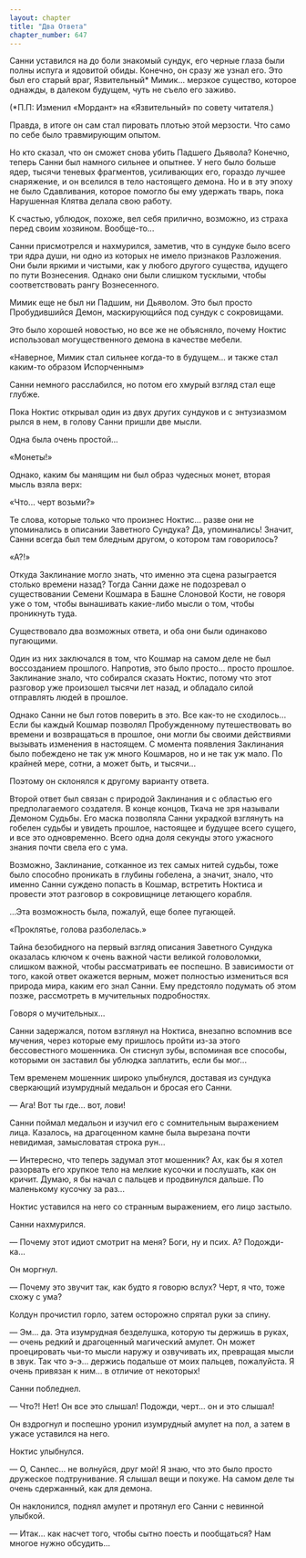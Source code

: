 ```yaml
---
layout: chapter
title: "Два Ответа"
chapter_number: 647
---
```


Санни уставился на до боли знакомый сундук, его черные глаза были полны испуга и ядовитой обиды. Конечно, он сразу же узнал его. Это был его старый враг, Язвительный* Мимик... мерзкое существо, которое однажды, в далеком будущем, чуть не съело его заживо.

(*П.П: Изменил «Мордант» на «Язвительный» по совету читателя.)

Правда, в итоге он сам стал пировать плотью этой мерзости. Что само по себе было травмирующим опытом.

Но кто сказал, что он сможет снова убить Падшего Дьявола? Конечно, теперь Санни был намного сильнее и опытнее. У него было больше ядер, тысячи теневых фрагментов, усиливающих его, гораздо лучшее снаряжение, и он вселился в тело настоящего демона. Но и в эту эпоху не было Сдавливания, которое помогло бы ему удержать тварь, пока Нарушенная Клятва делала свою работу.

К счастью, ублюдок, похоже, вел себя прилично, возможно, из страха перед своим хозяином. Вообще-то...

Санни присмотрелся и нахмурился, заметив, что в сундуке было всего три ядра души, ни одно из которых не имело признаков Разложения. Они были яркими и чистыми, как у любого другого существа, идущего по пути Вознесения. Однако они были слишком тусклыми, чтобы соответствовать рангу Вознесенного.

Мимик еще не был ни Падшим, ни Дьяволом. Это был просто Пробудившийся Демон, маскирующийся под сундук с сокровищами.

Это было хорошей новостью, но все же не объясняло, почему Ноктис использовал могущественного демона в качестве мебели.

«Наверное, Мимик стал сильнее когда-то в будущем... и также стал каким-то образом Испорченным»

Санни немного расслабился, но потом его хмурый взгляд стал еще глубже.

Пока Ноктис открывал один из двух других сундуков и с энтузиазмом рылся в нем, в голову Санни пришли две мысли.

Одна была очень простой...

«Монеты!»

Однако, каким бы манящим ни был образ чудесных монет, вторая мысль взяла верх:

«Что... черт возьми?»

Те слова, которые только что произнес Ноктис... разве они не упоминались в описании Заветного Сундука? Да, упоминались! Значит, Санни всегда был тем бледным другом, о котором там говорилось?

«А?!»

Откуда Заклинание могло знать, что именно эта сцена разыграется столько времени назад? Тогда Санни даже не подозревал о существовании Семени Кошмара в Башне Слоновой Кости, не говоря уже о том, чтобы вынашивать какие-либо мысли о том, чтобы проникнуть туда.

Существовало два возможных ответа, и оба они были одинаково пугающими.

Один из них заключался в том, что Кошмар на самом деле не был воссозданием прошлого. Напротив, это было просто... просто прошлое. Заклинание знало, что собирался сказать Ноктис, потому что этот разговор уже произошел тысячи лет назад, и обладало силой отправлять людей в прошлое.

Однако Санни не был готов поверить в это. Все как-то не сходилось... Если бы каждый Кошмар позволял Пробужденному путешествовать во времени и возвращаться в прошлое, они могли бы своими действиями вызывать изменения в настоящем. С момента появления Заклинания было побеждено не так уж много Кошмаров, но и не так уж мало. По крайней мере, сотни, а может быть, и тысячи...

Поэтому он склонялся к другому варианту ответа.

Второй ответ был связан с природой Заклинания и с областью его предполагаемого создателя. В конце концов, Ткача не зря называли Демоном Судьбы. Его маска позволяла Санни украдкой взглянуть на гобелен судьбы и увидеть прошлое, настоящее и будущее всего сущего, и все это одновременно. Всего одна доля секунды этого ужасного знания почти свела его с ума.

Возможно, Заклинание, сотканное из тех самых нитей судьбы, тоже было способно проникать в глубины гобелена, а значит, знало, что именно Санни суждено попасть в Кошмар, встретить Ноктиса и провести этот разговор в сокровищнице летающего корабля.

...Эта возможность была, пожалуй, еще более пугающей.

«Проклятье, голова разболелась.»

Тайна безобидного на первый взгляд описания Заветного Сундука оказалась ключом к очень важной части великой головоломки, слишком важной, чтобы рассматривать ее поспешно. В зависимости от того, какой ответ окажется верным, может полностью измениться вся природа мира, каким его знал Санни. Ему предстояло подумать об этом позже, рассмотреть в мучительных подробностях.

Говоря о мучительных...

Санни задержался, потом взглянул на Ноктиса, внезапно вспомнив все мучения, через которые ему пришлось пройти из-за этого бессовестного мошенника. Он стиснул зубы, вспоминая все способы, которыми он заставил бы ублюдка заплатить, если бы мог...

Тем временем мошенник широко улыбнулся, доставая из сундука сверкающий изумрудный медальон и бросая его Санни.

— Ага! Вот ты где... вот, лови!

Санни поймал медальон и изучил его с сомнительным выражением лица. Казалось, на драгоценном камне была вырезана почти невидимая, замысловатая строка рун...

— Интересно, что теперь задумал этот мошенник? Ах, как бы я хотел разорвать его хрупкое тело на мелкие кусочки и послушать, как он кричит. Думаю, я бы начал с пальцев и продвинулся дальше. По маленькому кусочку за раз...

Ноктис уставился на него со странным выражением, его лицо застыло.

Санни нахмурился.

— Почему этот идиот смотрит на меня? Боги, ну и псих. А? Подожди-ка...

Он моргнул.

— Почему это звучит так, как будто я говорю вслух? Черт, я что, тоже схожу с ума?

Колдун прочистил горло, затем осторожно спрятал руки за спину.

— Эм... да. Эта изумрудная безделушка, которую ты держишь в руках, — очень редкий и драгоценный магический амулет. Он может проецировать чьи-то мысли наружу и озвучивать их, превращая мысли в звук. Так что э-э... держись подальше от моих пальцев, пожалуйста. Я очень привязан к ним... в отличие от некоторых!

Санни побледнел.

— Что?! Нет! Он все это слышал! Подожди, черт... он и это слышал!

Он вздрогнул и поспешно уронил изумрудный амулет на пол, а затем в ужасе уставился на него.

Ноктис улыбнулся.

— О, Санлес... не волнуйся, друг мой! Я знаю, что это было просто дружеское подтрунивание. Я слышал вещи и похуже. На самом деле ты очень сдержанный, как для демона.

Он наклонился, поднял амулет и протянул его Санни с невинной улыбкой.

— Итак... как насчет того, чтобы сытно поесть и пообщаться? Нам многое нужно обсудить...